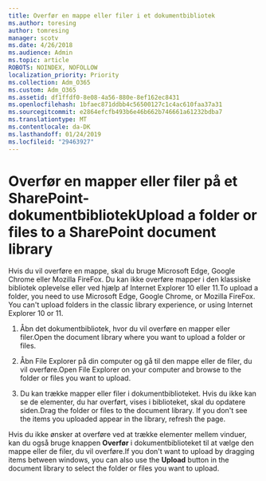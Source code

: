 ```yaml
---
title: Overfør en mappe eller filer i et dokumentbibliotek
ms.author: toresing
author: tomresing
manager: scotv
ms.date: 4/26/2018
ms.audience: Admin
ms.topic: article
ROBOTS: NOINDEX, NOFOLLOW
localization_priority: Priority
ms.collection: Adm_O365
ms.custom: Adm_O365
ms.assetid: df1ffdf0-8e08-4a56-880e-8ef162ec8431
ms.openlocfilehash: 1bfaec871ddbb4c56500127c1c4ac610faa37a31
ms.sourcegitcommit: e2864efcfb493b6e46b662b746661a61232bdba7
ms.translationtype: MT
ms.contentlocale: da-DK
ms.lasthandoff: 01/24/2019
ms.locfileid: "29463927"
---
```

# <a name="upload-a-folder-or-files-to-a-sharepoint-document-library"></a><span data-ttu-id="5bd81-102">Overfør en mapper eller filer på et SharePoint-dokumentbibliotek</span><span class="sxs-lookup"><span data-stu-id="5bd81-102">Upload a folder or files to a SharePoint document library</span></span>

<span data-ttu-id="5bd81-p101">Hvis du vil overføre en mappe, skal du bruge Microsoft Edge, Google Chrome eller Mozilla FireFox. Du kan ikke overføre mapper i den klassiske bibliotek oplevelse eller ved hjælp af Internet Explorer 10 eller 11.</span><span class="sxs-lookup"><span data-stu-id="5bd81-p101">To upload a folder, you need to use Microsoft Edge, Google Chrome, or Mozilla FireFox. You can't upload folders in the classic library experience, or using Internet Explorer 10 or 11.</span></span>
  
1. <span data-ttu-id="5bd81-105">Åbn det dokumentbibliotek, hvor du vil overføre en mapper eller filer.</span><span class="sxs-lookup"><span data-stu-id="5bd81-105">Open the document library where you want to upload a folder or files.</span></span>
    
2. <span data-ttu-id="5bd81-106">Åbn File Explorer på din computer og gå til den mappe eller de filer, du vil overføre.</span><span class="sxs-lookup"><span data-stu-id="5bd81-106">Open File Explorer on your computer and browse to the folder or files you want to upload.</span></span>
    
3. <span data-ttu-id="5bd81-p102">Du kan trække mapper eller filer i dokumentbiblioteket. Hvis du ikke kan se de elementer, du har overført, vises i biblioteket, skal du opdatere siden.</span><span class="sxs-lookup"><span data-stu-id="5bd81-p102">Drag the folder or files to the document library. If you don't see the items you uploaded appear in the library, refresh the page.</span></span> 
    
<span data-ttu-id="5bd81-109">Hvis du ikke ønsker at overføre ved at trække elementer mellem vinduer, kan du også bruge knappen **Overfør** i dokumentbiblioteket til at vælge den mappe eller de filer, du vil overføre.</span><span class="sxs-lookup"><span data-stu-id="5bd81-109">If you don't want to upload by dragging items between windows, you can also use the **Upload** button in the document library to select the folder or files you want to upload.</span></span> 
  

